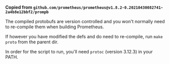**Copied from `github.com/prometheus/prometheus@v1.8.2-0.20210430082741-2a4b8e12bbf2/prompb`**

The compiled protobufs are version controlled and you won't normally need to
re-compile them when building Prometheus.

If however you have modified the defs and do need to re-compile, run
`make proto` from the parent dir.

In order for the script to run, you'll need `protoc` (version 3.12.3) in your
PATH.

